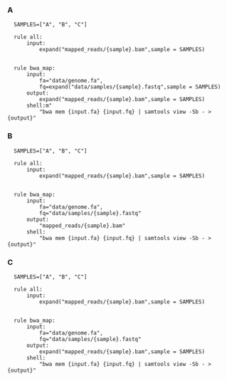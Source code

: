 ### A
      SAMPLES=["A", "B", "C"]

      rule all:
          input: 
              expand("mapped_reads/{sample}.bam",sample = SAMPLES)


      rule bwa_map:
          input:
              fa="data/genome.fa",
              fq=expand("data/samples/{sample}.fastq",sample = SAMPLES)
          output:
              expand("mapped_reads/{sample}.bam",sample = SAMPLES)
          shell:m"
              "bwa mem {input.fa} {input.fq} | samtools view -Sb - > {output}"
              
              
### B
      SAMPLES=["A", "B", "C"]

      rule all:
          input: 
              expand("mapped_reads/{sample}.bam",sample = SAMPLES)


      rule bwa_map:
          input:
              fa="data/genome.fa",
              fq="data/samples/{sample}.fastq"
          output:
              "mapped_reads/{sample}.bam"
          shell:
              "bwa mem {input.fa} {input.fq} | samtools view -Sb - > {output}"
              
### C
      SAMPLES=["A", "B", "C"]

      rule all:
          input: 
              expand("mapped_reads/{sample}.bam",sample = SAMPLES)


      rule bwa_map:
          input:
              fa="data/genome.fa",
              fq="data/samples/{sample}.fastq"
          output:
              expand("mapped_reads/{sample}.bam",sample = SAMPLES)
          shell:
              "bwa mem {input.fa} {input.fq} | samtools view -Sb - > {output}"            
